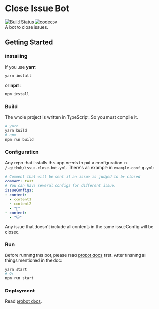 # Close Issue Bot
[![Build Status](https://travis-ci.org/offu/close-issue-bot.svg?branch=master)](https://travis-ci.org/offu/close-issue-bot)
[![codecov](https://codecov.io/gh/offu/close-issue-bot/branch/master/graph/badge.svg)](https://codecov.io/gh/offu/close-issue-bot)  
A bot to close issues.
## Getting Started
### Installing
If you use **yarn**:
``` bash
yarn install
```
or **npm**:
``` bash
npm install
```
### Build
The whole project is written in TypeScript. So you must compile it.
``` bash
# yarn
yarn build
# npm
npm run build
```
### Configuration
Any repo that installs this app needs to put a configuration in ```/.github/issue-close-bot.yml```. There's an example in ```example.config.yml```:
``` yaml
# Comment that will be sent if an issue is judged to be closed
comment: test
# You can have several configs for different issue.
issueConfigs:
- content:
  - content1
  - content2
  - "🐶"
- content:
  - "🐱"
```
Any issue that doesn't include all contents in the same issueConfig will be closed.
### Run
Before running this bot, please read [probot docs](https://probot.github.io/docs/development/) first.
After finshing all things mentioned in the doc:
```bash
yarn start
# Or
npm run start
```
### Deployment
Read [probot docs](https://probot.github.io/docs/deployment/).

